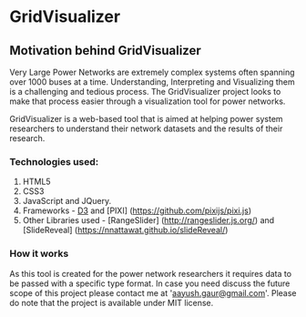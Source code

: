 # GridVisualizer

## Motivation behind GridVisualizer
Very Large Power Networks are extremely complex systems often spanning over 1000 buses at a time. Understanding, Interpreting and Visualizing them is a challenging and tedious process. The GridVisualizer project looks to make that process easier through a visualization tool for power networks. <br>

GridVisualizer is a web-based tool that is aimed at helping power system researchers to understand their network datasets and the results of their research.

### Technologies used:
1. HTML5
2. CSS3
3. JavaScript and JQuery.
4. Frameworks - [D3](http://d3js.org/) and [PIXI] (https://github.com/pixijs/pixi.js)
5. Other Libraries used - [RangeSlider] (http://rangeslider.js.org/) and [SlideReveal] (https://nnattawat.github.io/slideReveal/)<br>

### How it works
As this tool is created for the power network researchers it requires data to be passed with a specific type format. In case you need discuss the future scope of this project please contact me at 'aayush.gaur@gmail.com'. Please do note that the project is available under MIT license.
